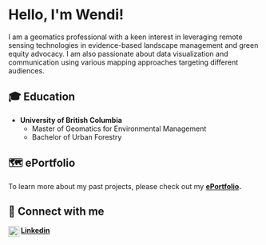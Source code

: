 <h1>Hello, I'm Wendi!</h1><p>I am a geomatics professional with a keen interest in leveraging remote sensing technologies in evidence-based landscape management and green equity advocacy. I am also passionate about data visualization and communication using various mapping approaches targeting different audiences.<p>

<h2>🎓 Education</h2>
  
- <b>University of British Columbia</b>
  - Master of Geomatics for Environmental Management
  - Bachelor of Urban Forestry
  
<h2>🗺 ePortfolio</h2>
  
  To learn more about my past projects, please check out my <b>[ePortfolio](https://github.com/Wendiz3/Portfolio.git).<b>

<h2>🔗 Connect with me</h2>
  
<img align="left" alt="Wendi Zhang | LinkedIn" width="22px" src="https://cdn.jsdelivr.net/npm/simple-icons@v3/icons/linkedin.svg" />[Linkedin](https://www.linkedin.com/in/wendi-zhang-7b815b198/)
